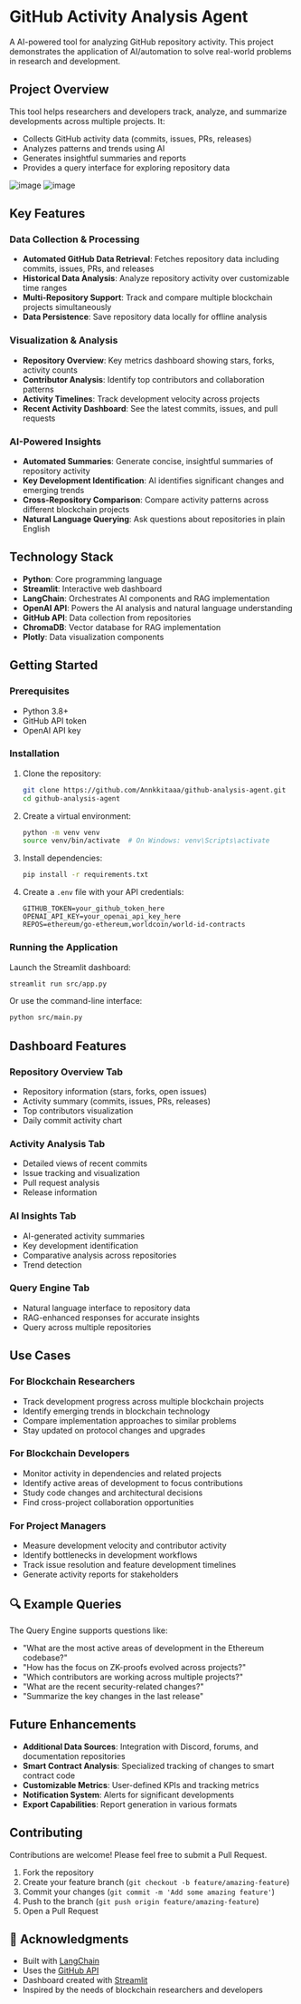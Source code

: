 # GitHub Activity Analysis Agent

A AI-powered tool for analyzing GitHub repository activity. This project demonstrates the application of AI/automation to solve real-world problems in research and development.

##  Project Overview

This tool helps researchers and developers track, analyze, and summarize developments across multiple projects. It:

- Collects GitHub activity data (commits, issues, PRs, releases)
- Analyzes patterns and trends using AI
- Generates insightful summaries and reports
- Provides a query interface for exploring repository data

![image](https://github.com/user-attachments/assets/3ddde90d-666f-42ea-8692-9aa8855109b5)
![image](https://github.com/user-attachments/assets/3bd891fd-9d9c-4e75-9656-a07a66039041)



## Key Features

### Data Collection & Processing
- **Automated GitHub Data Retrieval**: Fetches repository data including commits, issues, PRs, and releases
- **Historical Data Analysis**: Analyze repository activity over customizable time ranges
- **Multi-Repository Support**: Track and compare multiple blockchain projects simultaneously
- **Data Persistence**: Save repository data locally for offline analysis

### Visualization & Analysis
- **Repository Overview**: Key metrics dashboard showing stars, forks, activity counts
- **Contributor Analysis**: Identify top contributors and collaboration patterns
- **Activity Timelines**: Track development velocity across projects
- **Recent Activity Dashboard**: See the latest commits, issues, and pull requests

### AI-Powered Insights
- **Automated Summaries**: Generate concise, insightful summaries of repository activity
- **Key Development Identification**: AI identifies significant changes and emerging trends
- **Cross-Repository Comparison**: Compare activity patterns across different blockchain projects
- **Natural Language Querying**: Ask questions about repositories in plain English

##  Technology Stack

- **Python**: Core programming language
- **Streamlit**: Interactive web dashboard
- **LangChain**: Orchestrates AI components and RAG implementation
- **OpenAI API**: Powers the AI analysis and natural language understanding
- **GitHub API**: Data collection from repositories
- **ChromaDB**: Vector database for RAG implementation
- **Plotly**: Data visualization components

## Getting Started

### Prerequisites

- Python 3.8+
- GitHub API token
- OpenAI API key

### Installation

1. Clone the repository:
   ```bash
   git clone https://github.com/Annkkitaaa/github-analysis-agent.git
   cd github-analysis-agent
   ```

2. Create a virtual environment:
   ```bash
   python -m venv venv
   source venv/bin/activate  # On Windows: venv\Scripts\activate
   ```

3. Install dependencies:
   ```bash
   pip install -r requirements.txt
   ```

4. Create a `.env` file with your API credentials:
   ```
   GITHUB_TOKEN=your_github_token_here
   OPENAI_API_KEY=your_openai_api_key_here
   REPOS=ethereum/go-ethereum,worldcoin/world-id-contracts
   ```

### Running the Application

Launch the Streamlit dashboard:
```bash
streamlit run src/app.py
```

Or use the command-line interface:
```bash
python src/main.py
```

## Dashboard Features

### Repository Overview Tab
- Repository information (stars, forks, open issues)
- Activity summary (commits, issues, PRs, releases)
- Top contributors visualization
- Daily commit activity chart

### Activity Analysis Tab
- Detailed views of recent commits
- Issue tracking and visualization
- Pull request analysis
- Release information

### AI Insights Tab
- AI-generated activity summaries
- Key development identification
- Comparative analysis across repositories
- Trend detection

### Query Engine Tab
- Natural language interface to repository data
- RAG-enhanced responses for accurate insights
- Query across multiple repositories

##  Use Cases

### For Blockchain Researchers
- Track development progress across multiple blockchain projects
- Identify emerging trends in blockchain technology
- Compare implementation approaches to similar problems
- Stay updated on protocol changes and upgrades

### For Blockchain Developers
- Monitor activity in dependencies and related projects
- Identify active areas of development to focus contributions
- Study code changes and architectural decisions
- Find cross-project collaboration opportunities

### For Project Managers
- Measure development velocity and contributor activity
- Identify bottlenecks in development workflows
- Track issue resolution and feature development timelines
- Generate activity reports for stakeholders

## 🔍 Example Queries

The Query Engine supports questions like:
- "What are the most active areas of development in the Ethereum codebase?"
- "How has the focus on ZK-proofs evolved across projects?"
- "Which contributors are working across multiple projects?"
- "What are the recent security-related changes?"
- "Summarize the key changes in the last release"

##  Future Enhancements

- **Additional Data Sources**: Integration with Discord, forums, and documentation repositories
- **Smart Contract Analysis**: Specialized tracking of changes to smart contract code
- **Customizable Metrics**: User-defined KPIs and tracking metrics
- **Notification System**: Alerts for significant developments
- **Export Capabilities**: Report generation in various formats

##  Contributing

Contributions are welcome! Please feel free to submit a Pull Request.

1. Fork the repository
2. Create your feature branch (`git checkout -b feature/amazing-feature`)
3. Commit your changes (`git commit -m 'Add some amazing feature'`)
4. Push to the branch (`git push origin feature/amazing-feature`)
5. Open a Pull Request


## 🙏 Acknowledgments

- Built with [LangChain](https://github.com/langchain-ai/langchain)
- Uses the [GitHub API](https://docs.github.com/en/rest)
- Dashboard created with [Streamlit](https://streamlit.io/)
- Inspired by the needs of blockchain researchers and developers
